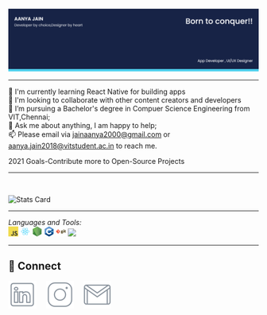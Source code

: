 ![Aanya Jain's Cover](./cover.png) 
<hr>

 🌱 I'm currently learning React Native for building apps <br />
 👯 I'm looking to collaborate with other content creators and developers<br />
 💼 I’m pursuing a Bachelor's degree in Compuer Science Engineering from VIT,Chennai;<br />
 💬 Ask me about anything, I am happy to help;<br />
 📫 Please email via jainaanya2000@gmail.com or aanya.jain2018@vitstudent.ac.in to reach me.<br />

 2021 Goals-Contribute more to Open-Source Projects <br />

<hr>

<br>

![Stats Card](https://github-readme-stats.vercel.app/api?username=Aanyajain&show_icons=true&line_height=27&count_private=true&title_color=ffffff&text_color=c9cacc&icon_color=2bbc8a&bg_color=1d1f21)
<hr>


*Languages and Tools:*  
<code><img height="20" src="https://raw.githubusercontent.com/github/explore/80688e429a7d4ef2fca1e82350fe8e3517d3494d/topics/javascript/javascript.png"></code>
<code><img height="20" src="https://raw.githubusercontent.com/github/explore/80688e429a7d4ef2fca1e82350fe8e3517d3494d/topics/react/react.png"></code>
<code><img height="20" src="https://raw.githubusercontent.com/github/explore/80688e429a7d4ef2fca1e82350fe8e3517d3494d/topics/nodejs/nodejs.png"></code>
<code><img height="20" src="https://raw.githubusercontent.com/github/explore/80688e429a7d4ef2fca1e82350fe8e3517d3494d/topics/cpp/cpp.png"></code>
<code><img height="20" src="https://raw.githubusercontent.com/github/explore/80688e429a7d4ef2fca1e82350fe8e3517d3494d/topics/git/git.png"></code>
 <code><img width="10%" src="https://www.vectorlogo.zone/logos/android/android-ar21.svg"></code>

<hr>

## 🤝 Connect

[![LinkedIn](./icons/linkedin.svg)](https://www.linkedin.com/in/aanya-jain-369985173/) &nbsp;&nbsp;&nbsp;
[![Instagram](./icons/instagram.svg)](https://www.instagram.com/_salilnaik_/) &nbsp;&nbsp;&nbsp;
[![Email](./icons/email.svg)](mailto:jainaanya2000@gmail.com)